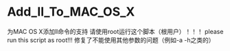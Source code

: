 # Add_ll_To_MAC_OS_X
为MAC OS X添加ll命令的支持
请使用root运行这个脚本（根用户）！！！
 please run this script as root!!!
修复了不能使用其他参数的问题（例如-a -h之类的）
